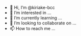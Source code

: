 - 👋 Hi, I’m @kiriake-bcc
- 👀 I’m interested in ...
- 🌱 I’m currently learning ...
- 💞️ I’m looking to collaborate on ...
- 📫 How to reach me ...

<!---
kiriake-bcc/kiriake-bcc is a ✨ special ✨ repository because its `README.md` (this file) appears on your GitHub profile.
You can click the Preview link to take a look at your changes.
--->
